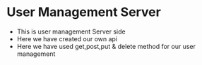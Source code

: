 # User Management Server
* This is user management Server side
* Here we have created our own api
* Here we have used get,post,put & delete method for our user management
